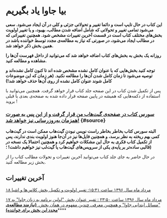 # بیا جاوا یاد بگیریم

**این کتاب در حال تایپ است و دائما تغییر و تحولاتی جزئی و کلی در آن ایجاد می‌شود. سعی می‌شود تمامی تغییر و تحولاتی که شامل اضافه شدن مطالب، بهبود، و یا تغییر اولویت بخش‌های مختلف کتاب است در قسمت آخرین تغییرات مشخص شود. همچنین تغییراتی که در مطالب ایجاد می‌شود، در صورتی که نیاز به مطالعه‌ی مجدد توسط خواننده باشد در همین بخش ذکر خواهد شد.**

 **روزانه یک بخش به بخش‌های کتاب اضافه خواهد شد که می‌توانید از داخل فهرست آن‌ها را مشاهده و مطالعه کنید.**

**توجه کنید بخش‌هایی که با عنوان کامل نشده مشخص شده اند تا کنون کامل نشده‌اند و توصیه می‌‌شود تا زمان کامل شدن آن‌ها را مطالعه نکنید. \(هر زمان که این موضوعات کامل شوند عنوان کامل نشده از روی آن‌ها حذف خواهد شد!\)**

پس از تکمیل شدن کتاب در این صفحه جلد کتاب قرار خواهد گرفت. همچنین می‌توانید با استفاده از دکمه‌هایی که همیشه در پایین صفحه قرار داده شده به صفحه‌ی بعدی یا قبلی بروید !

### [سورس کتاب در صفحه‌ی گیت‌هاب من قرار گرفت و از این پس به صورت همزمان به‌روزرسانی نیز خواهد شد!](https://github.com/mehranzolghadr666/JavaBook) {#source}

**البته سورس کتاب بخاطر بخاطر راست نویس نبودن گیت‌هاب ممکن است در گیت‌هاب کمی بهم ریخته به نظر برسد، و همچنین فایل‌ها نیز در آن‌جا هنوز اولویت بندی ندارند، پس از تکمیل کتاب فکری به حال این مشکلات خواهیم کرد  و همچنین احتمالا یک نسخه در قالبی ساده‌تر بر پایه‌ی یکی از سرویس‌های گیت‌هاب یا گیت‌لب نیز خواهیم داشت! ؛\)** 

در حال حاضر به جای جلد کتاب می‌توانید آخرین تغییرات و تحولات مطالب کتاب را از بخش زیر مطالعه کنید.



## آخرین تغییرات

[۱۸ مرداد ماه سال ۱۳۹۶ ساعت ۱۵:۴۱: تغییر اولویت و تکمیل بخش کلاس‌ها و اشیا ](https://java-book.gitbook.io/main/classes-and-objects)

[۱۷ مرداد ماه سال ۱۳۹۶ ساعت ۲۳:۵۰ : تغییر عنوان بخش "اولین برنامه به زبان جاوا" به "مسائل ابتدایی جاوا" و همچنین معرفی چندین مفهوم در همان بخش. **\(نیازمند مطالعه‌ی مجدد این بخش برای خواننده\)**](https://java-book.gitbook.io/main/basic-subjects)\*\*\*\*



